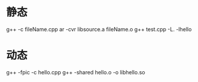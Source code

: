 # 静态

g++ -c fileName.cpp
ar -cvr libsource.a fileName.o
g++ test.cpp -L. -lhello

# 动态

g++ -fpic -c hello.cpp
g++ -shared hello.o -o libhello.so
